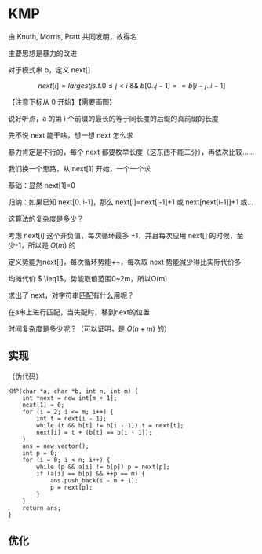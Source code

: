 # KMP

由 Knuth, Morris, Pratt 共同发明，故得名

主要思想是暴力的改进

对于模式串 b，定义 next[]

$$next[i] = largest j s.t. 0 \leq j<i\ \&\&\ b[0..j-1]==b[i-j..i-1]$$

【注意下标从 0 开始】【需要画图】

说好听点，a 的第 i 个前缀的最长的等于同长度的后缀的真前缀的长度

先不说 next 能干啥，想一想 next 怎么求

暴力肯定是不行的，每个 next 都要枚举长度（这东西不能二分），再依次比较……

我们换一个思路，从 next[1] 开始，一个一个求

基础：显然 next[1]=0

归纳：如果已知 next[0..i-1]，那么 next[i]=next[i-1]+1 或 next[next[i-1]]+1 或…

这算法的复杂度是多少？

考虑 next[i] 这个非负值，每次循环最多 +1，并且每次应用 next[] 的时候，至少-1，所以是 $O(m)$ 的

定义势能为next[i]，每次循环势能++，每次取 next 势能减少得比实际代价多

均摊代价 $ \leq1$，势能取值范围0~2m，所以O(m)

求出了 next，对字符串匹配有什么用呢？

在a串上进行匹配，当失配时，移到next的位置

时间复杂度是多少呢？（可以证明，是 $O(n+m)$ 的）

## 实现

（伪代码）

```
KMP(char *a, char *b, int n, int m) {
	int *next = new int[m + 1];
	next[1] = 0;
	for (i = 2; i <= m; i++) {
		int t = next[i - 1];
		while (t && b[t] != b[i - 1]) t = next[t];
		next[i] = t + (b[t] == b[i - 1]);
	}
	ans = new vector();
	int p = 0;
	for (i = 0; i < n; i++) {
		while (p && a[i] != b[p]) p = next[p];
		if (a[i] == b[p] && ++p == m) {
			ans.push_back(i - m + 1);
			p = next[p];
		}
	}
	return ans;
}
```

## 优化
